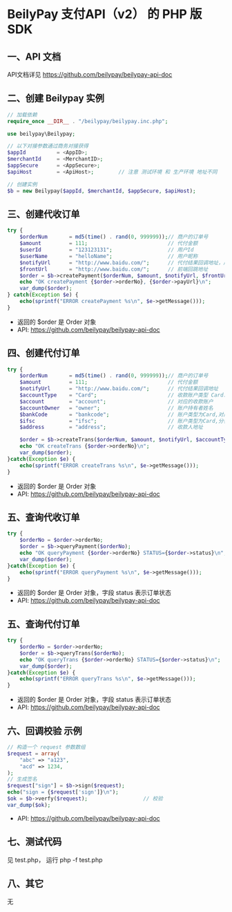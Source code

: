 # BeilyPay 支付API（v2） 的 PHP 版 SDK

## 一、API 文档

API文档详见 https://github.com/beilypay/beilypay-api-doc

## 二、创建 Beilypay 实例

```php
// 加载依赖
require_once __DIR__ . "/beilypay/beilypay.inc.php";

use beilypay\Beilypay;

// 以下对接参数通过商务对接获得
$appId          = <AppID>;
$merchantId     = <MerchantID>;
$appSecure      = <AppSecure>;
$apiHost        = <ApiHost>;        // 注意 测试环境 和 生产环境 地址不同

// 创建实例
$b = new Beilypay($appId, $merchantId, $appSecure, $apiHost);

```

## 三、创建代收订单


```php
try {    
    $orderNum       = md5(time() . rand(0, 999999));// 商户的订单号
    $amount         = 111;                          // 代付金额
    $userId         = "123123131";                  // 用户Id
    $userName       = "helloName";                  // 用户昵称
    $notifyUrl      = "http://www.baidu.com/";      // 代付结果回调地址，后端异步
    $frontUrl       = "http://www.baidu.com/";      // 前端回跳地址
    $order = $b->createPayment($orderNum, $amount, $notifyUrl, $frontUrl, $userId, $userName);
    echo "OK createPayment {$order->orderNo}, {$order->payUrl}\n";
    var_dump($order);
} catch(Exception $e) { 
    echo(sprintf("ERROR createPayment %s\n", $e->getMessage()));
}

```

- 返回的 $order 是 Order 对象
- API: https://github.com/beilypay/beilypay-api-doc


## 四、创建代付订单

```php
try {
    $orderNum       = md5(time() . rand(0, 999999));// 商户的订单号
    $amount         = 111;                          // 代付金额
    $notifyUrl      = "http://www.baidu.com/";      // 代付结果回调地址
    $accountType    = "Card";                       // 收款账户类型 Card: 代付到银行卡
    $account        = "account";                    // 对应的收款账户
    $accountOwner   = "owner";                      // 账户持有者姓名
    $bankCode       = "bankcode";                   // 账户类型为Card,对应的银行编码
    $ifsc           = "ifsc";                       // 账户类型为Card,分行的IFSC代码	
    $address        = "address";                    // 收款人地址

    $order = $b->createTrans($orderNum, $amount, $notifyUrl, $accountType, $account, $accountOwner, $bankCode, $ifsc, $address);
    echo "OK createTrans {$order->orderNo}\n";
    var_dump($order);
}catch(Exception $e) { 
    echo(sprintf("ERROR createTrans %s\n", $e->getMessage()));
}
```
- 返回的 $order 是 Order 对象
- API: https://github.com/beilypay/beilypay-api-doc


## 五、查询代收订单

```php
try {
    $orderNo = $order->orderNo;
    $order = $b->queryPayment($orderNo);
    echo "OK queryPayment {$order->orderNo} STATUS={$order->status}\n";
    var_dump($order);
}catch(Exception $e) { 
    echo(sprintf("ERROR queryPayment %s\n", $e->getMessage()));
}
```
- 返回的 $order 是 Order 对象，字段 status 表示订单状态
- API: https://github.com/beilypay/beilypay-api-doc


## 五、查询代付订单

```php
try {
    $orderNo = $order->orderNo;
    $order = $b->queryTrans($orderNo);
    echo "OK queryTrans {$order->orderNo} STATUS={$order->status}\n";
    var_dump($order);
}catch(Exception $e) {  
    echo(sprintf("ERROR queryTrans %s\n", $e->getMessage()));
}

```
- 返回的 $order 是 Order 对象，字段 status 表示订单状态
- API: https://github.com/beilypay/beilypay-api-doc

## 六、回调校验 示例

```php
// 构造一个 request 参数数组
$request = array(
    "abc" => "a123",
    "acd" => 1234,
);
// 生成签名
$request["sign"] = $b->sign($request);
echo("sign = {$request['sign']}\n");
$ok = $b->verfy($request);                  // 校验
var_dump($ok);
```
- API: https://github.com/beilypay/beilypay-api-doc

## 七、测试代码

见 test.php， 运行 php -f test.php

## 八、其它

无
